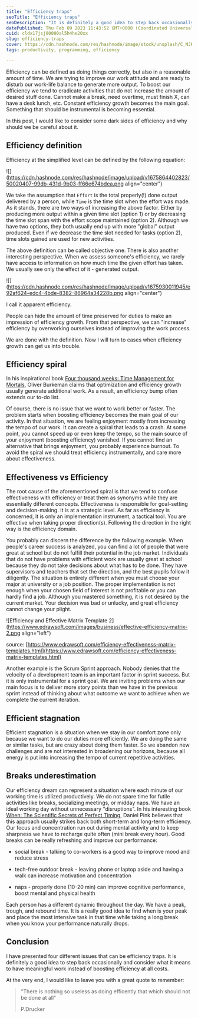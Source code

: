 ```yaml
---
title: "Efficiency traps"
seoTitle: "Efficiency traps"
seoDescription: "It is definitely a good idea to step back occasionally and consider what it means to have meaningful work instead of boosting efficiency at all costs."
datePublished: Thu Feb 09 2023 11:43:52 GMT+0000 (Coordinated Universal Time)
cuid: cldx17jsj00000al5h4he20xx
slug: efficiency-traps
cover: https://cdn.hashnode.com/res/hashnode/image/stock/unsplash/C_NJKfnTR5A/upload/6eac966629ac4655d740ac1aa7f96eb1.jpeg
tags: productivity, programming, efficiency

---
```


Efficiency can be defined as doing things correctly, but also in a reasonable amount of time. We are trying to improve our work attitude and are ready to disturb our work-life balance to generate more output. To boost our efficiency we tend to eradicate activities that do not increase the amount of desired stuff done. Cannot make a break, need overtime, must finish X, can have a desk lunch, etc. Constant efficiency growth becomes the main goal. Something that should be instrumental is becoming essential.

In this post, I would like to consider some dark sides of efficiency and why should we be careful about it.

## Efficiency definition

Efficiency at the simplified level can be defined by the following equation:

![](https://cdn.hashnode.com/res/hashnode/image/upload/v1675864402823/50020407-99db-431d-9b03-ff66e674bdea.png align="center")

We take the assumption that `Effort` is the total properly(!) done output delivered by a person, while `Time` is the time slot when the effort was made. As it stands, there are two ways of increasing the above factor. Either by producing more output within a given time slot (option 1) or by decreasing the time slot span with the effort scope maintained (option 2). Although we have two options, they both usually end up with more "global" output produced. Even if we decrease the time slot needed for tasks (option 2), time slots gained are used for new activities.

The above definition can be called objective one. There is also another interesting perspective. When we assess someone's efficiency, we rarely have access to information on how much time the given effort has taken. We usually see only the effect of it - generated output.

![](https://cdn.hashnode.com/res/hashnode/image/upload/v1675930011945/e92af624-edc4-4bde-8382-86964a34228b.png align="center")

I call it apparent efficiency.

People can hide the amount of time preserved for duties to make an impression of efficiency growth. From that perspective, we can "increase" efficiency by overworking ourselves instead of improving the work process.

We are done with the definition. Now I will turn to cases when efficiency growth can get us into trouble.

## Efficiency spiral

In his inspirational book [Four thousand weeks: Time Management for Mortals](https://www.amazon.com/Four-Thousand-Weeks-Management-Mortals/dp/B08XZY5ZF7), Oliver Burkeman claims that optimization and efficiency growth usually generate additional work. As a result, an efficiency bump often extends our to-do list.

Of course, there is no issue that we want to work better or faster. The problem starts when boosting efficiency becomes the main goal of our activity. In that situation, we are feeling enjoyment mostly from increasing the tempo of our work. It can create a spiral that leads to a crash. At some point, you cannot speed up or even keep the tempo, so the main source of your enjoyment (boosting efficiency) vanished. If you cannot find an alternative that brings enjoyment, you probably experience burnout. To avoid the spiral we should treat efficiency instrumentally, and care more about effectiveness.

## Effectiveness vs Efficiency

The root cause of the aforementioned spiral is that we tend to confuse effectiveness with efficiency or treat them as synonyms while they are essentially different concepts. Effectiveness is responsible for goal-setting and decision-making. It is at a strategic level. As far as efficiency is concerned, it is only an implementation instrument, a tactical tool. You are effective when taking proper direction(s). Following the direction in the right way is the efficiency domain.

You probably can discern the difference by the following example. When people's career success is analyzed, you can find a lot of people that were great at school but do not fulfill their potential in the job market. Individuals that do not have problems with efficient work are usually great at school because they do not take decisions about what has to be done. They have supervisors and teachers that set the direction, and the best pupils follow it diligently. The situation is entirely different when you must choose your major at university or a job position. The proper implementation is not enough when your chosen field of interest is not profitable or you can hardly find a job. Although you mastered something, it is not desired by the current market. Your decision was bad or unlucky, and great efficiency cannot change your plight.

![Efficiency and Effective Matrix Template 2](https://www.edrawsoft.com/images/business/effective-efficiency-matrix-2.png align="left")

source: [https://www.edrawsoft.com/efficiency-effectiveness-matrix-templates.html](https://www.edrawsoft.com/efficiency-effectiveness-matrix-templates.html)

Another example is the Scrum Sprint approach. Nobody denies that the velocity of a development team is an important factor in sprint success. But it is only instrumental for a sprint goal. We are inviting problems when our main focus is to deliver more story points than we have in the previous sprint instead of thinking about what outcome we want to achieve when we complete the current iteration.

## Efficient stagnation

Efficient stagnation is a situation when we stay in our comfort zone only because we want to do our duties more efficiently. We are doing the same or similar tasks, but are crazy about doing them faster. So we abandon new challenges and are not interested in broadening our horizons, because all energy is put into increasing the tempo of current repetitive activities.

## Breaks underestimation

Our efficiency dream can represent a situation where each minute of our working time is utilized productively. We do not spare time for futile activities like breaks, socializing meetings, or midday naps. We have an ideal working day without unnecessary "disruptions". In his interesting book [When: The Scientific Secrets of Perfect Timing](https://www.amazon.com/When-Scientific-Secrets-Perfect-Timing/dp/0735210624), Daniel Pink believes that this approach usually strikes back both short-term and long-term efficiency. Our focus and concentration run out during mental activity and to keep sharpness we have to recharge quite often (mini break every hour). Good breaks can be really refreshing and improve our performance:

* social break - talking to co-workers is a good way to improve mood and reduce stress
    
* tech-free outdoor break - leaving phone or laptop aside and having a walk can increase motivation and concentration
    
* naps - properly done (10-20 min) can improve cognitive performance, boost mental and physical health
    

Each person has a different dynamic throughout the day. We have a peak, trough, and rebound time. It is a really good idea to find when is your peak and place the most intensive task in that time while taking a long break when you know your performance naturally drops.

## Conclusion

I have presented four different issues that can be efficiency traps. It is definitely a good idea to step back occasionally and consider what it means to have meaningful work instead of boosting efficiency at all costs.

At the very end, I would like to leave you with a great quote to remember:

> "There is nothing so useless as doing efficently that which should not be done at all"
> 
> P.Drucker
